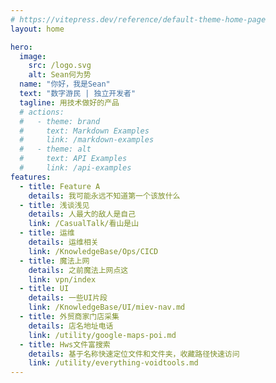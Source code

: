 ```yaml
---
# https://vitepress.dev/reference/default-theme-home-page
layout: home

hero:
  image:
    src: /logo.svg
    alt: Sean何为势
  name: "你好，我是Sean"
  text: "数字游民 | 独立开发者"
  tagline: 用技术做好的产品
  # actions:
  #   - theme: brand
  #     text: Markdown Examples
  #     link: /markdown-examples
  #   - theme: alt
  #     text: API Examples
  #     link: /api-examples
features:
  - title: Feature A
    details: 我可能永远不知道第一个该放什么
  - title: 浅谈浅见
    details: 人最大的敌人是自己
    link: /CasualTalk/看山是山
  - title: 运维
    details: 运维相关
    link: /KnowledgeBase/Ops/CICD
  - title: 魔法上网
    details: 之前魔法上网点这
    link: vpn/index
  - title: UI
    details: 一些UI片段
    link: /KnowledgeBase/UI/miev-nav.md
  - title: 外贸商家门店采集
    details: 店名地址电话
    link: /utility/google-maps-poi.md
  - title: Hws文件富搜索
    details: 基于名称快速定位文件和文件夹，收藏路径快速访问
    link: /utility/everything-voidtools.md
---
```


<!-- <div class="freestyle" style="color: red; font-size: 24px;">这是个有style的随便写点</div> -->
